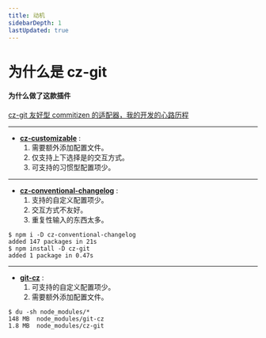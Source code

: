 ```yaml
---
title: 动机
sidebarDepth: 1
lastUpdated: true
---
```


# 为什么是 cz-git

#### 为什么做了这款插件

[cz-git 友好型 commitizen 的适配器，我的开发的心路历程](https://www.qbenben.com/post/2022/02/27/cz-git/)

---

- [**cz-customizable**](https://github.com/leoforfree/cz-customizable) :
  1. 需要额外添加配置文件。
  2. 仅支持上下选择是的交互方式。
  3. 可支持的习惯型配置项少。

---

- [**cz-conventional-changelog**](https://github.com/commitizen/cz-conventional-changelog) :
  1. 支持的自定义配置项少。
  2. 交互方式不友好。
  3. 重复性输入的东西太多。

```sh{4}
$ npm i -D cz-conventional-changelog
added 147 packages in 21s
$ npm install -D cz-git
added 1 package in 0.47s
```

---

- [**git-cz**](https://github.com/streamich/git-cz) :
  1. 可支持的自定义配置项少。
  2. 需要额外添加配置文件。

```sh{3}
$ du -sh node_modules/*
148 MB	node_modules/git-cz
1.8 MB	node_modules/cz-git
```
